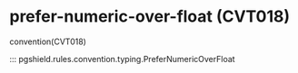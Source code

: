 # prefer-numeric-over-float (CVT018)

convention(CVT018)

::: pgshield.rules.convention.typing.PreferNumericOverFloat

